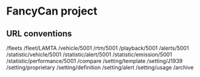 # FancyCan project

## URL conventions
/fleets
/fleet/LAMTA
/vehicle/5001
/rtm/5001
/playback/5001
/alerts/5001
/statistic/vehicle/5001
/statistic/alert/5001
/statistic/emission/5001
/statistic/performance/5001
/compare
/setting/template
/setting/J1939
/setting/proprietary
/setting/definition
/setting/alert
/setting/usage
/archive